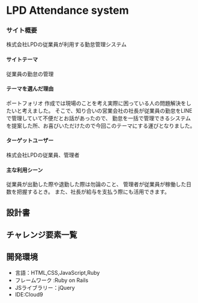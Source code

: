 # LPD Attendance system


### サイト概要
株式会社LPDの従業員が利用する勤怠管理システム

#### サイトテーマ
従業員の勤怠の管理

#### テーマを選んだ理由
ポートフォリオ 作成では現場のことを考え実際に困っている人の問題解決をしたいと考えました。
そこで、知り合いの営業会社の社長が従業員の勤怠をLINEで管理していて不便だとお話があったので、
勤怠を一括で管理できるシステムを提案した所、お喜びいただけたので今回このテーマにする運びとなりました。

#### ターゲットユーザー
株式会社LPDの従業員、管理者

#### 主な利用シーン
従業員が出勤した際や退勤した際は勿論のこと、
管理者が従業員が稼働した日数を把握するとき。
また、社長が給与を支払う際にも活用できます。

## 設計書

## チャレンジ要素一覧

## 開発環境

* 言語：HTML,CSS,JavaScript,Ruby
* フレームワーク :Ruby on Rails
* JSライブラリー：jQuery
* IDE:Cloud9
